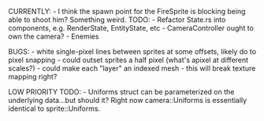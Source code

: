 CURRENTLY:
    - I think the spawn point for the FireSprite is blocking being able to shoot him? Something weird.
TODO:
    - Refactor State.rs into components, e.g. RenderState, EntityState, etc
    - CameraController ought to own the camera?
    - Enemies

BUGS:
    - white single-pixel lines between sprites at some offsets, likely do to pixel snapping
        - could outset sprites a half pixel (what's apixel at different scales?)
        - could make each "layer" an indexed mesh
            - this will break texture mapping right?

LOW PRIORITY TODO:
    - Uniforms struct can be parameterized on the underlying data...but should it? Right now camera::Uniforms is essentially identical to sprite::Uniforms.

